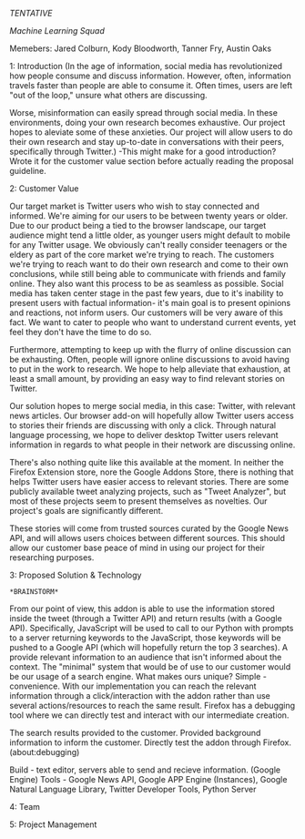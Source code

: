 *TENTATIVE*
 

*Machine Learning Squad*

Memebers:
Jared Colburn,
Kody Bloodworth,
Tanner Fry,
Austin Oaks

1: Introduction
(In the age of information, social media has revolutionized how people consume and discuss information. 
However, often, information travels faster than people are able to consume it. 
Often times, users are left "out of the loop," unsure what others are discussing. 

Worse, misinformation can easily spread through social media. In these environments,
doing your own research becomes exhaustive. Our project hopes to aleviate some of these anxieties. 
Our project will allow users to do their own research and stay up-to-date in conversations with their peers,
specifically through Twitter.) -This might make for a good introduction? Wrote it for the customer value section 
before actually reading the proposal guideline.


2: Customer Value

Our target market is Twitter users who wish to stay connected and informed. We're aiming for our users to be between twenty years or older. Due to our product being a tied to the browser landscape, our target audience might tend a little older, as younger users might default to mobile for any Twitter usage. We obviously can't really consider teenagers or the eldery as part of the core market we're trying to reach.
The customers we're trying to reach want to do their own research and come to their own conclusions,
while still being able to communicate with friends and family online. They also want this process to be as seamless as possible. Social media has taken center stage in the past few years, due to it's inability to present users with factual information- it's main goal is to present opinions and reactions, not inform users. Our customers will be very aware of this fact. We want to cater to people who want to understand current events, yet feel they don't have the time to do so.

Furthermore, attempting to keep up with the flurry of online discussion can be exhausting. Often, people will ignore online discussions to avoid having to put in the work to research. We hope to help alleviate that exhaustion, at least a small amount, by providing an easy way to find relevant stories on Twitter. 

Our solution hopes to merge social media, in this case: Twitter, with relevant news articles. Our browser add-on will hopefully allow Twitter users access to stories their friends are discussing with only a click. Through natural language processing, we hope to deliver desktop Twitter users relevant information in regards to what people in their network are discussing online.

There's also nothing quite like this available at the moment. In neither the Firefox Extension store, nore the Google Addons Store, there is nothing that helps Twitter users have easier access to relevant stories. There are some publicly available tweet analyzing projects, such as "Tweet Analyzer", but most of these projects seem to present themselves as novelties. Our project's goals are significantly different.

These stories will come from trusted sources curated by the Google News API, and will allows users choices between different sources. This should allow our customer base peace of mind in using our project for their researching purposes.


3: Proposed Solution & Technology

	*BRAINSTORM* 

 From our point of view, this addon is able to use the
 information stored inside the tweet (through a Twitter API)
 and return results (with a Google API). Specifically, JavaScript
 will be used to call to our Python with prompts to a server returning
 keywords to the JavaScript, those keywords will be pushed to a Google
 API (which will hopefully return the top 3 searches). A provide
 relevant information to an audience that isn't informed about the
 context. The "minimal" system that would be of use to our customer 
 would be our usage of a search engine. What makes ours unique? 
 Simple - convenience. With our implementation you can reach the 
 relevant information through a click/interaction with the addon 
 rather than use several actions/resources to reach the same result.
 Firefox has a debugging tool where we can directly test and interact 
 with our intermediate creation. 

The search results provided to the customer.
Provided background information to inform the customer.
Directly test the addon through Firefox. (about:debugging)

Build - text editor, servers able to send and recieve information. (Google Engine)
Tools - Google News API, Google APP Engine (Instances), Google Natural Language Library, Twitter Developer Tools, Python Server

4: Team

5: Project Management
